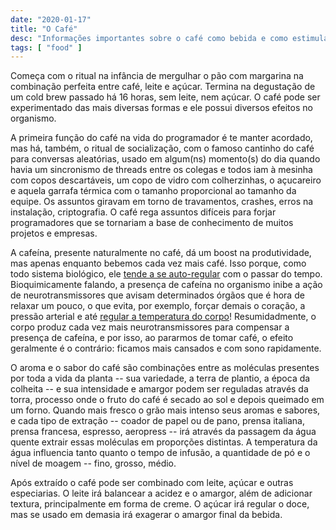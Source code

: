 ```yaml
---
date: "2020-01-17"
title: "O Café"
desc: "Informações importantes sobre o café como bebida e como estimulante."
tags: [ "food" ]
---
```

Começa com o ritual na infância de mergulhar o pão com margarina na combinação perfeita entre café, leite e açúcar. Termina na degustação de um cold brew passado há 16 horas, sem leite, nem açúcar. O café pode ser experimentado das mais diversas formas e ele possui diversos efeitos no organismo.

A primeira função do café na vida do programador é te manter acordado, mas há, também, o ritual de socialização, com o famoso cantinho do café para conversas aleatórias, usado em algum(ns) momento(s) do dia quando havia um sincronismo de threads entre os colegas e todos iam à mesinha com copos descartáveis, um copo de vidro com colherzinhas, o açucareiro e aquela garrafa térmica com o tamanho proporcional ao tamanho da equipe. Os assuntos giravam em torno de travamentos, crashes, erros na instalação, criptografia. O café rega assuntos difíceis para forjar programadores que se tornariam a base de conhecimento de muitos projetos e empresas.

A cafeína, presente naturalmente no café, dá um boost na produtividade, mas apenas enquanto bebemos cada vez mais café. Isso porque, como todo sistema biológico, ele [tende a se auto-regular](http://lifehacker.com/5585217/what-caffeine-actually-does-to-your-brain) com o passar do tempo. Bioquimicamente falando, a presença de cafeína no organismo inibe a ação de neurotransmissores que avisam determinados órgãos que é hora de relaxar um pouco, o que evita, por exemplo, forçar demais o coração, a pressão arterial e até [regular a temperatura do corpo](http://neuromed91.blogspot.com.br/2010/08/cafeina.html)!  Resumidadmente, o corpo produz cada vez mais neurotransmissores para compensar a presença de cafeína, e por isso, ao pararmos de tomar café, o efeito geralmente é o contrário: ficamos mais cansados e com sono rapidamente.

O aroma e o sabor do café são combinações entre as moléculas presentes por toda a vida da planta -- sua variedade, a terra de plantio, a época da colheita -- e sua intensidade e amargor podem ser reguladas através da torra, processo onde o fruto do café é secado ao sol e depois queimado em um forno. Quando mais fresco o grão mais intenso seus aromas e sabores, e cada tipo de extração -- coador de papel ou de pano, prensa italiana, prensa francesa, espresso, aeropress -- irá através da passagem da água quente extrair essas moléculas em proporções distintas. A temperatura da água influencia tanto quanto o tempo de infusão, a quantidade de pó e o nível de moagem -- fino, grosso, médio.

Após extraído o café pode ser combinado com leite, açúcar e outras especiarias. O leite irá balancear a acidez e o amargor, além de adicionar textura, principalmente em forma de creme. O açúcar irá regular o doce, mas se usado em demasia irá exagerar o amargor final da bebida.
